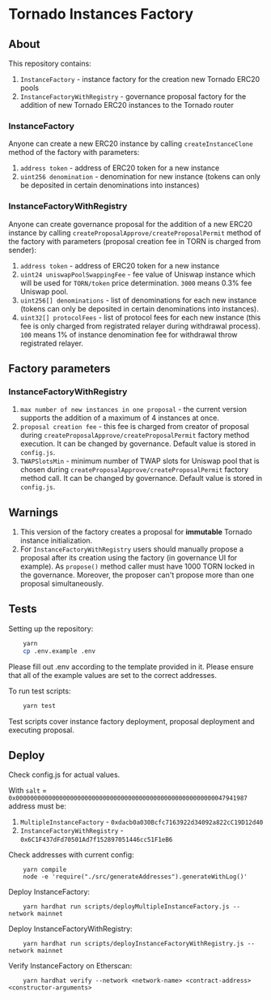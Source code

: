 # Tornado Instances Factory

## About

This repository contains:

1. `InstanceFactory` - instance factory for the creation new Tornado ERC20 pools
2. `InstanceFactoryWithRegistry` - governance proposal factory for the addition of new Tornado ERC20 instances to the Tornado router

### InstanceFactory

Anyone can create a new ERC20 instance by calling `createInstanceClone` method of the factory with parameters:

1. `address token` - address of ERC20 token for a new instance
2. `uint256 denomination` - denomination for new instance (tokens can only be deposited in certain denominations into instances)

### InstanceFactoryWithRegistry

Anyone can create governance proposal for the addition of a new ERC20 instance by calling `createProposalApprove/createProposalPermit` method of the factory with parameters (proposal creation fee in TORN is charged from sender):

1. `address token` - address of ERC20 token for a new instance
2. `uint24 uniswapPoolSwappingFee` - fee value of Uniswap instance which will be used for `TORN/token` price determination. `3000` means 0.3% fee Uniswap pool.
3. `uint256[] denominations` - list of denominations for each new instance (tokens can only be deposited in certain denominations into instances).
4. `uint32[] protocolFees` - list of protocol fees for each new instance (this fee is only charged from registrated relayer during withdrawal process). `100` means 1% of instance denomination fee for withdrawal throw registrated relayer.

## Factory parameters

### InstanceFactoryWithRegistry

1. `max number of new instances in one proposal` - the current version supports the addition of a maximum of 4 instances at once.
2. `proposal creation fee` - this fee is charged from creator of proposal during `createProposalApprove/createProposalPermit` factory method execution. It can be changed by governance. Default value is stored in `config.js`.
3. `TWAPSlotsMin` - minimum number of TWAP slots for Uniswap pool that is chosen during `createProposalApprove/createProposalPermit` factory method call. It can be changed by governance. Default value is stored in `config.js`.

## Warnings

1. This version of the factory creates a proposal for **immutable** Tornado instance initialization.
2. For `InstanceFactoryWithRegistry` users should manually propose a proposal after its creation using the factory (in governance UI for example). As `propose()` method caller must have 1000 TORN locked in the governance. Moreover, the proposer can't propose more than one proposal simultaneously.

## Tests

Setting up the repository:

```bash
    yarn
    cp .env.example .env
```

Please fill out .env according to the template provided in it. Please ensure that all of the example values are set to the correct addresses.

To run test scripts:

```bash
    yarn test
```

Test scripts cover instance factory deployment, proposal deployment and executing proposal.

## Deploy

Check config.js for actual values.

With `salt` = `0x0000000000000000000000000000000000000000000000000000000047941987` address must be:

1. `MultipleInstanceFactory` - `0xdacb0a030Bcfc7163922d34092a822cC19D12d40`
2. `InstanceFactoryWithRegistry` - `0x6C1F437dFd70501Ad7f152897051446cc51F1eB6`

Check addresses with current config:

```shell
    yarn compile
    node -e 'require("./src/generateAddresses").generateWithLog()'
```

Deploy InstanceFactory:

```shell
    yarn hardhat run scripts/deployMultipleInstanceFactory.js --network mainnet
```

Deploy InstanceFactoryWithRegistry:

```shell
    yarn hardhat run scripts/deployInstanceFactoryWithRegistry.js --network mainnet
```

Verify InstanceFactory on Etherscan:

```
    yarn hardhat verify --network <network-name> <contract-address> <constructor-arguments>
```
